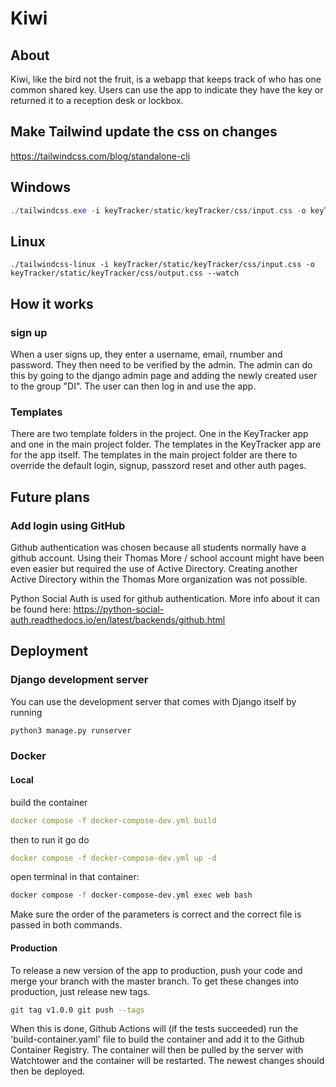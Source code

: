# Kiwi

## About

Kiwi, like the bird not the fruit, is a webapp that keeps track of who has one common shared key. Users can use the app to indicate they have the key or returned it to a reception desk or lockbox.

## Make Tailwind update the css on changes

<https://tailwindcss.com/blog/standalone-cli>

## Windows

 ~~~ps1
./tailwindcss.exe -i keyTracker/static/keyTracker/css/input.css -o keyTracker/static/keyTracker/css/output.css --watch
 ~~~

## Linux

 ~~~shell
./tailwindcss-linux -i keyTracker/static/keyTracker/css/input.css -o keyTracker/static/keyTracker/css/output.css --watch
 ~~~

## How it works

### sign up

When a user signs up, they enter a username, email, rnumber and password. They then need to be verified by the admin. The admin can do this by going to the django admin page and adding the newly created user to the group "DI". The user can then log in and use the app.

### Templates

There are two template folders in the project. One in the KeyTracker app and one in the main project folder. The templates in the KeyTracker app are for the app itself. The templates in the main project folder are there to override the default login, signup, passzord reset and other auth pages.

## Future plans

### Add login using GitHub

Github authentication was chosen because all students normally have a github account. Using their Thomas More / school account might have been even easier but required the use of Active Directory. Creating another Active Directory within the Thomas More organization was not possible.

Python Social Auth is used for github authentication. More info about it can be found here: <https://python-social-auth.readthedocs.io/en/latest/backends/github.html>

## Deployment

### Django development server

You can use the development server that comes with Django itself by running

~~~python
python3 manage.py runserver
~~~

### Docker

#### Local

build the container

~~~yaml
docker compose -f docker-compose-dev.yml build
~~~

then to run it go do

~~~yaml
docker compose -f docker-compose-dev.yml up -d
~~~

open terminal in that container:

~~~bash
docker compose -f docker-compose-dev.yml exec web bash
~~~

Make sure the order of the parameters is correct and the correct file is passed in both commands.

#### Production

To release a new version of the app to production, push your code and merge your branch with the master branch.
To get these changes into production, just release new tags.

~~~bash
git tag v1.0.0 git push --tags 
~~~

When this is done, Github Actions will (if the tests succeeded) run the 'build-container.yaml' file  to build the container and add it to the Github Container Registry. The container will then be pulled by the server with Watchtower and the container will be restarted. The newest changes should then be deployed.

<!-- You can also test the production deployment

~~~bash
docker-compose -f docker-compose.prod.yml down -v
docker-compose -f docker-compose.prod.yml up -d --build
docker-compose -f docker-compose.prod.yml exec web python manage.py migrate --noinput
~~~ -->
